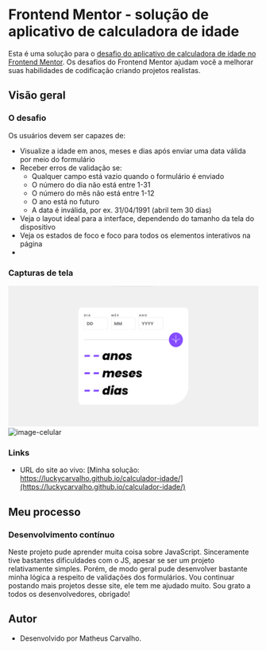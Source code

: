 # Frontend Mentor - solução de aplicativo de calculadora de idade

Esta é uma solução para o [desafio do aplicativo de calculadora de idade no Frontend Mentor](https://www.frontendmentor.io/challenges/age-calculator-app-dF9DFFpj-Q). Os desafios do Frontend Mentor ajudam você a melhorar suas habilidades de codificação criando projetos realistas.

## Visão geral

### O desafio

Os usuários devem ser capazes de:

- Visualize a idade em anos, meses e dias após enviar uma data válida por meio do formulário
- Receber erros de validação se:
   - Qualquer campo está vazio quando o formulário é enviado
   - O número do dia não está entre 1-31
   - O número do mês não está entre 1-12
   - O ano está no futuro
   - A data é inválida, por ex. 31/04/1991 (abril tem 30 dias)
- Veja o layout ideal para a interface, dependendo do tamanho da tela do dispositivo
- Veja os estados de foco e foco para todos os elementos interativos na página
- 

### Capturas de tela

![image-desktop](design/imagem-desktop.png)
![image-celular](design/imagem-celular.png.png)


### Links
- URL do site ao vivo: [Minha solução: https://luckycarvalho.github.io/calculador-idade/](https://luckycarvalho.github.io/calculador-idade/)

## Meu processo

### Desenvolvimento contínuo

Neste projeto pude aprender muita coisa sobre JavaScript. Sinceramente tive bastantes dificuldades com o JS, apesar se ser um projeto relativamente simples. Porém, de modo geral pude desenvolver bastante minha lógica a respeito de validações dos formulários. Vou continuar postando mais projetos desse site, ele tem me ajudado muito. Sou grato a todos os desenvolvedores, obrigado!   

## Autor
- Desenvolvido por Matheus Carvalho.
